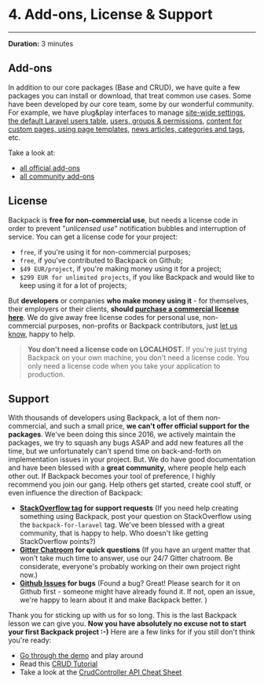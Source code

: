 # 4. Add-ons, License & Support

---

**Duration:** 3 minutes

<a name="add-ons"></a>
## Add-ons

In addition to our core packages (Base and CRUD), we have quite a few packages you can install or download, that treat common use cases. Some have been developed by our core team, some by our wonderful community. For example, we have plug&play interfaces to manage [site-wide settings](https://github.com/Laravel-Backpack/Settings), [the default Laravel users table](https://github.com/eduardoarandah/UserManager), [users, groups & permissions](https://github.com/Laravel-Backpack/PermissionManager), [content for custom pages, using page templates](https://github.com/Laravel-Backpack/PageManager), [news articles, categories and tags](https://github.com/Laravel-Backpack/NewsCRUD), etc.

Take a look at:
- [all official add-ons](/docs/{{version}}/add-ons-official)
- [all community add-ons](/docs/{{version}}/add-ons-community)

<a name="license"></a>
## License

Backpack is **free for non-commercial use**, but needs a license code in order to prevent "_unlicensed use_" notification bubbles and interruption of service. You can get a license code for your project:
- ```free```, if you're using it for non-commercial purposes;
- ```free```, if you've contributed to Backpack on Github;
- ```$49 EUR/project```, if you're making money using it for a project;
- ```$299 EUR for unlimited projects```, if you like Backpack and would like to keep using it for a lot of projects;

But **developers** or companies **who make money using it** - for themselves, their employers or their clients, **should [purchase a commercial license here](https://backpackforlaravel.com/pricing)**. We do give away free license codes for personal use, non-commercial purposes, non-profits or Backpack contributors, just [let us know](https://backpackforlaravel.com/contact), happy to help.


>**You don't need a license code on LOCALHOST.** If you're just trying Backpack on your own machine, you don't need a license code. You only need a license code when you take your application to production.

<a name="support"></a>
## Support

With thousands of developers using Backpack, a lot of them non-commercial, and such a small price, **we can't offer official support for the packages**. We've been doing this since 2016, we actively maintain the packages, we try to squash any bugs ASAP and add new features all the time, but we unfortunately can't spend time on back-and-forth on implementation issues in your project. But. We do have good documentation and have been blessed with a **great community**, where people help each other out. If Backpack becomes your tool of preference, I highly recommend you join our gang. Help others get started, create cool stuff, or even influence the direction of Backpack: 

- **[StackOverflow tag](https://stackoverflow.com/questions/tagged/backpack-for-laravel) for support requests** (If you need help creating something using Backpack, post your question on StackOverflow using the ```backpack-for-laravel``` tag. We've been blessed with a great community, that is happy to help. Who doesn't like getting StackOverflow points?)
- **[Gitter Chatroom](https://gitter.im/BackpackForLaravel/Lobby) for quick questions** (If you have an urgent matter that won't take much time to answer, use our 24/7 Gitter chatroom. Be considerate, everyone's probably working on their own project right now.)
- **[Github Issues](https://github.com/laravel-backpack/) for bugs** (Found a bug? Great! Please search for it on Github first - someone might have already found it. If not, open an issue, we're happy to learn about it and make Backpack better. )
 
Thank you for sticking up with us for so long. This is the last Backpack lesson we can give you. **Now you have absolutely no excuse not to start your first Backpack project :-)** Here are a few links for if you still don't think you're ready:

- [Go through the demo](/docs/{{version}}/demo) and play around
- Read this [CRUD Tutorial](/docs/{{version}}/crud-tutorial)
- Take a look at the [CrudController API Cheat Sheet](/docs/{{version}}/crud-cheat-sheet)